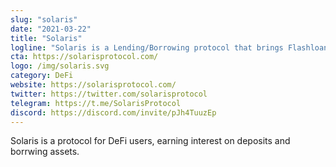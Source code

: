 ```yaml
---
slug: "solaris"
date: "2021-03-22"
title: "Solaris"
logline: "Solaris is a Lending/Borrowing protocol that brings Flashloans to Solana blockchain (inspired by Aave and Compound)."
cta: https://solarisprotocol.com/
logo: /img/solaris.svg
category: DeFi
website: https://solarisprotocol.com/
twitter: https://twitter.com/solarisprotocol
telegram: https://t.me/SolarisProtocol
discord: https://discord.com/invite/pJh4TuuzEp
---
```

Solaris is a protocol for DeFi users, earning interest on deposits and borrwing assets.
